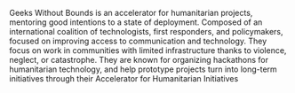 Geeks Without Bounds is an accelerator for humanitarian projects, mentoring good intentions to a state of deployment. Composed of an international coalition of technologists, first responders, and policymakers, focused on improving access to communication and technology. They focus on work in communities with limited infrastructure thanks to violence, neglect, or catastrophe. They are known for organizing hackathons for humanitarian technology, and help prototype projects turn into long-term initiatives through their Accelerator for Humanitarian Initiatives